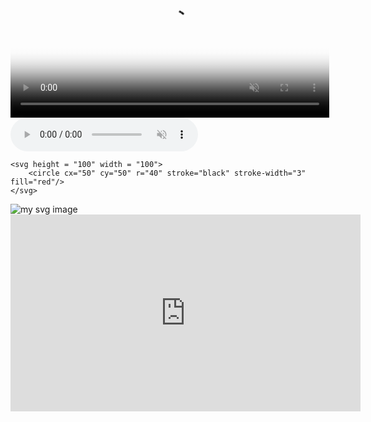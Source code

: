 <!DOCTYPE html>
<html lang="en">
<head>
    <meta charset="UTF-8">
    <meta name="viewport" content="width=device-width, initial-scale=1.0">
    <title>in html video audio and media</title>
</head>
<body>
    <video src="video.mp4"  height="255" controls loop muted poster="kimage.jpg"></video>
    <audio src="fira.mp3" controls loop muted></audio>

    <svg height = "100" width = "100">
        <circle cx="50" cy="50" r="40" stroke="black" stroke-width="3" fill="red"/>
    </svg>

  <img src="image.svg" alt="my svg image">
  
   <iframe width="560" height="315" src="https://www.youtube.com/embed/XZwBNDGuWGU?si=jOzS_QfMZSZf7DcL" title="YouTube video player" frameborder="0" allow="accelerometer; autoplay; clipboard-write; encrypted-media; gyroscope; picture-in-picture; web-share" referrerpolicy="strict-origin-when-cross-origin" allowfullscreen></iframe>
</body>
</html>
